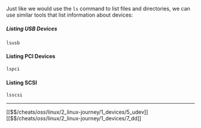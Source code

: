 Just like we would use the `ls` command to list files and directories, 
we can use similar tools that list information about devices: 

##### Listing USB Devices

``` bash
lsusb
```

#### Listing PCI Devices

``` bash
lspci
```

#### Listing SCSI

``` bash
lsscsi
```

---
[[$$$/$cheats/$oss/$linux/2_linux-journey/1_devices/5_udev]]
[[$$$/$cheats/$oss/$linux/2_linux-journey/1_devices/7_dd]]

